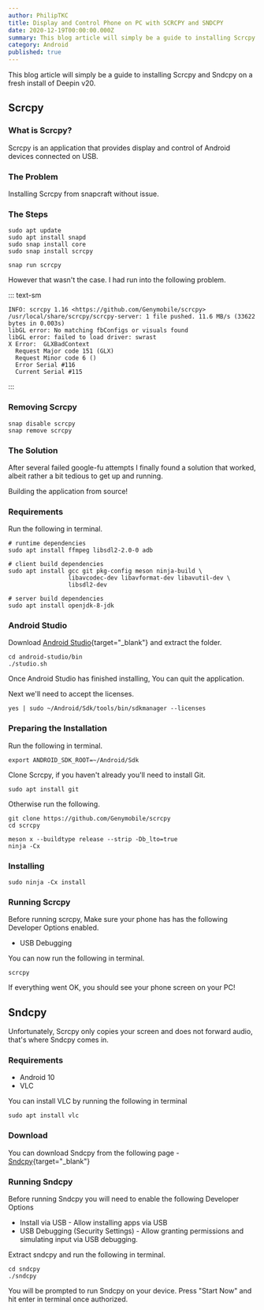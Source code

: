 ```yaml
---
author: PhilipTKC
title: Display and Control Phone on PC with SCRCPY and SNDCPY
date: 2020-12-19T00:00:00.000Z
summary: This blog article will simply be a guide to installing Scrcpy and Sndcpy on a fresh install of Deepin v20. Scrcpy is an application that provides display and control of Android devices connected on USB.
category: Android
published: true
---
```


This blog article will simply be a guide to installing Scrcpy and Sndcpy on a fresh install of Deepin v20.

## Scrcpy

### What is Scrcpy?

Scrcpy is an application that provides display and control of Android devices connected on USB.


### The Problem

Installing Scrcpy from snapcraft without issue.

### The Steps

```
sudo apt update
sudo apt install snapd
sudo snap install core
sudo snap install scrcpy
```

```
snap run scrcpy
```

However that wasn't the case. I had run into the following problem.

::: text-sm
```
INFO: scrcpy 1.16 <https://github.com/Genymobile/scrcpy>
/usr/local/share/scrcpy/scrcpy-server: 1 file pushed. 11.6 MB/s (33622 bytes in 0.003s)
libGL error: No matching fbConfigs or visuals found
libGL error: failed to load driver: swrast
X Error:  GLXBadContext
  Request Major code 151 (GLX)
  Request Minor code 6 ()
  Error Serial #116
  Current Serial #115
```
:::

### Removing Scrcpy

```
snap disable scrcpy
snap remove scrcpy
```

### The Solution

After several failed google-fu attempts I finally found a solution that worked, albeit rather a bit tedious to get up and running.

Building the application from source!

### Requirements

Run the following in terminal.

```
# runtime dependencies
sudo apt install ffmpeg libsdl2-2.0-0 adb

# client build dependencies
sudo apt install gcc git pkg-config meson ninja-build \
                 libavcodec-dev libavformat-dev libavutil-dev \
                 libsdl2-dev

# server build dependencies
sudo apt install openjdk-8-jdk
```

### Android Studio

Download [Android Studio](https://developer.android.com/studio){target="_blank"} and extract the folder.

```
cd android-studio/bin
./studio.sh
```

Once Android Studio has finished installing, You can quit the application.

Next we'll need to accept the licenses.

```
yes | sudo ~/Android/Sdk/tools/bin/sdkmanager --licenses
```

### Preparing the Installation

Run the following in terminal.

```
export ANDROID_SDK_ROOT=~/Android/Sdk
```

Clone Scrcpy, if you haven't already you'll need to install Git.

```
sudo apt install git
```

Otherwise run the following.

```
git clone https://github.com/Genymobile/scrcpy
cd scrcpy

meson x --buildtype release --strip -Db_lto=true
ninja -Cx
```

### Installing

```
sudo ninja -Cx install 
```

### Running Scrcpy

Before running scrcpy, Make sure your phone has has the following Developer Options enabled.

- USB Debugging

You can now run the following in terminal.

```
scrcpy
```

If everything went OK, you should see your phone screen on your PC!

## Sndcpy

Unfortunately, Scrcpy only copies your screen and does not forward audio, that's where Sndcpy comes in.

### Requirements

- Android 10
- VLC

You can install VLC by running the following in terminal

```
sudo apt install vlc
```

### Download

You can download Sndcpy from the following page - [Sndcpy](https://github.com/rom1v/sndcpy/releases){target="_blank"}

### Running Sndcpy

Before running Sndcpy you will need to enable the following Developer Options

- Install via USB - Allow installing apps via USB
- USB Debugging (Security Settings) - Allow granting permissions and simulating input via USB debugging.

Extract sndcpy and run the following in terminal.

```
cd sndcpy
./sndcpy
```

You will be prompted to run Sndcpy on your device. Press "Start Now" and hit enter in terminal once authorized.

